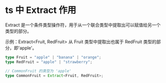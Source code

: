 # ts 中 Extract 作用

Extract 是一个条件类型操作符，用于从一个联合类型中提取出可以赋值给另一个类型的部分。

示例：Extract<Fruit, RedFruit> 从 Fruit 类型中提取出也属于 RedFruit 类型的部分，即'apple'。

```ts
type Fruit = "apple" | "banana" | "orange";
type RedFruit = "apple" | "strawberry";

// CommonFruit 的类型为 'apple'
type CommonFruit = Extract<Fruit, RedFruit>;
```
